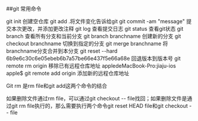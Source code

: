 ##git 常用命令

git init 创建空仓库
git add .将文件变化告诉给git
git commit -am "message" 提交本次更改，并添加更改注释
git log 查看提交日志
git status 查看git状态
git branch 查看所有分支和当前分支
git branch branchname 创建新的分支
git checkout branchname 切换到指定的分支
git merge branchname 将branchname分支合并到本分支
git reset --hard 6b9e6c30c6e05ebeb6b7a57be66e437f5e66a68e 回退版本到版本号
git remote rm origin 移除已有远程仓库地址
appledeMacBook-Pro:jiaju-ios apple$ git remote add origin 添加新的远程仓库地址

Git rm 是rm file和git add这两个命令的结合

如果删除文件通过rm file，可以通过git checkout -- file找回；如果删除文件是通过git rm file执行的，那么需要执行两个命令git reset HEAD file和git checkout -- file


